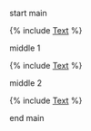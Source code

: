 start main

{% include [Text](included/file-1.md) %}

middle 1

{% include [Text](included/file-2.md) %}

middle 2

{% include [Text](included/file-3.md) %}

end main